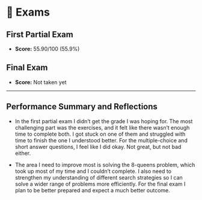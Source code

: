 # 📝 Exams

## First Partial Exam
- **Score:** 55.90/100 (55.9%)

## Final Exam
- **Score:** Not taken yet

---

## Performance Summary and Reflections
- In the first partial exam I didn’t get the grade I was hoping for. The most challenging part was the exercises, and it felt like there wasn’t enough time to complete both. I got stuck on one of them and struggled with time to finish the one I understood better. For the multiple-choice and short answer questions, I feel like I did okay. Not great, but not bad either.

- The area I need to improve most is solving the 8-queens problem, which took up most of my time and I couldn’t complete. I also need to strengthen my understanding of different search strategies so I can solve a wider range of problems more efficiently. For the final exam I plan to be better prepared and expect a much better outcome.
